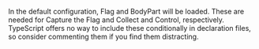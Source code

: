 In the default configuration, Flag and BodyPart will be loaded. These are needed for Capture the Flag and Collect and Control, respectively. TypeScript offers
no way to include these conditionally in declaration files, so consider commenting them if you find them distracting.